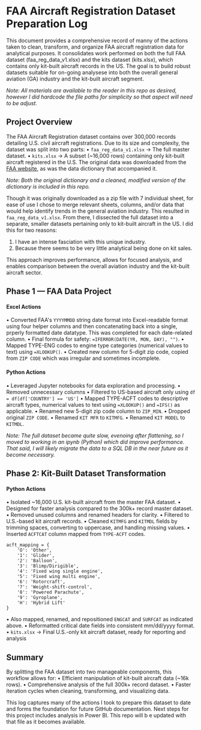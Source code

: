# FAA Aircraft Registration Dataset Preparation Log
This document provides a comprehensive record of manny of the actions taken to clean, transform, and organize FAA aircraft registration data for analytical purposes. It consolidates work performed on both the full FAA dataset (faa_reg_data_v1.xlsx) and the kits dataset (kits.xlsx), which contains only kit-built aircraft records in the US. The goal is to build robust datasets suitable for on-going analysese into both the overall general aviation (GA) industry and the kit-built aircraft segment.

*Note: All materials are available to the reader in this repo as desired, however I did hardcode the file paths for simplicity so that aspect will need to be adjust.*

## Project Overview
The FAA Aircraft Registration dataset contains over 300,000 records detailing U.S. civil aircraft registrations. Due to its size and complexity, the dataset was split into two parts:
• `faa_reg_data_v1.xlsx` → The full master dataset.
• `kits.xlsx` → A subset (~16,000 rows) containing only kit-built aircraft registered in the U.S.
The original data was downloaded from the [FAA website](https://www.faa.gov/licenses_certificates/aircraft_certification/aircraft_registry/releasable_aircraft_download), as was the data dictionary that accompanied it. 

*Note: Both the original dictionary and a cleaned, modified version of the dictionary is included in this repo.*

Though it was originally downloaded as a zip file with 7 individual sheet, for ease of use I chose to merge relevant sheets, columns, and/or data that would help identify trends in the general aviation industry. This resulted in `faa_reg_data_v1.xlsx`. From there, I dissected the full dataset into a separate, smaller datasets pertaining only to kit-built aircraft in the US. I did this for two reasons: 
1. I have an intense fasciation with this unique industry.
2. Because there seems to be very little analytical being done on kit sales. 

This approach improves performance, allows for focused analysis, and enables comparison between the overall aviation industry and the kit-built aircraft sector.

## Phase 1 — FAA Data Project

#### Excel Actions
• Converted FAA's `YYYYMMDD` string date format into Excel-readable format using four helper columns and then concatenating back into a single, prperly formatted date datatype. This was completed for each date-related column.
• Final formula for safety: `=IFERROR(DATE(YR, MON, DAY), "")`.
• Mapped TYPE-ENG codes to engine type categories (numerical values to text) using `=XLOOKUP()`.
• Created new column for 5-digit zip code, copied from `ZIP CODE` which was irregular and sometimes incomplete.

#### Python Actions
• Leveraged Jupyter notebooks for data exploration and processing.
• Removed unnecessary columns
• Filtered to US-based aircraft only using `df = df[df['COUNTRY'] == 'US']`
• Mapped TYPE-ACFT codes to descriptive aircraft types, numerical values to text using `=XLOOKUP()` and `=IFS()` as applicable.
• Renamed new 5-digit zip code column to `ZIP_MIN`.
• Dropped original `ZIP CODE`.
• Renamed `KIT MFR` to `KITMFG`.
• Renamed `KIT MODEL` to `KITMDL`.

*Note: The full dataset became quite slow, evenoing after flattening, so I moved to working in an ipynb (Python) which did improve performance. That said, I will likely migrate the data to a SQL DB in the near future as it become necessary.*

## Phase 2: Kit-Built Dataset Transformation

#### Python Actions
• Isolated ~16,000 U.S. kit-built aircraft from the master FAA dataset.
• Designed for faster analysis compared to the 300k+ record master dataset.
• Removed unused columns and renamed headers for clarity.
• Filtered to U.S.-based kit aircraft records.
• Cleaned `KITMFG` and `KITMDL` fields by trimming spaces, converting to uppercase, and handling missing values.
• Inserted `ACFTCAT` column mapped from `TYPE-ACFT` codes.

```
acft_mapping = {
    'O': 'Other',
    '1': 'Glider',
    '2': 'Balloon',
    '3': 'Blimp/Dirigible',
    '4': 'Fixed wing single engine',
    '5': 'Fixed wing multi engine',
    '6': 'Rotorcraft',
    '7': 'Weight-shift-control',
    '8': 'Powered Parachute',
    '9': 'Gyroplane',
    'H': 'Hybrid Lift'
}
```
• Also mapped, renamed, and repositioned `ENGCAT` and `SURFCAT` as indicated above.
• Reformatted critical date fields into consistent mm/dd/yyyy format.
• `kits.xlsx` → Final U.S.-only kit aircraft dataset, ready for reporting and analysis

## Summary
By splitting the FAA dataset into two manageable components, this workflow allows for:
• Efficient manipulation of kit-built aircraft data (~16k rows).
• Comprehensive analysis of the full 300k+ record dataset.
• Faster iteration cycles when cleaning, transforming, and visualizing data.

This log captures many of the actions I took to prepare this dataset to date and forms the foundation for future GitHub documentation. Next steps for this project includes analysis in Power BI. This repo will b e updated with that file as it becomes available.
